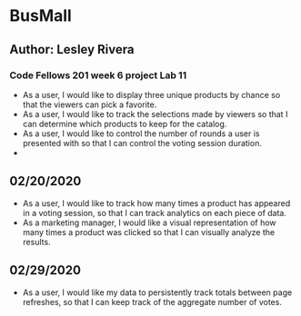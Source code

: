 # BusMall
## Author: Lesley Rivera

### Code Fellows 201 week 6 project Lab 11

- As a user, I would like to display three unique products by chance so that the viewers can pick a favorite.
- As a user, I would like to track the selections made by viewers so that I can determine which products to keep for the catalog.
- As a user, I would like to control the number of rounds a user is presented with so that I can control the voting session duration.
- 


## 02/20/2020
- As a user, I would like to track how many times a product has appeared in a voting session, so that I can track analytics on each piece of data.
- As a marketing manager, I would like a visual representation of how many times a product was clicked so that I can visually analyze the results.

## 02/29/2020

- As a user, I would like my data to persistently track totals between page refreshes, so that I can keep track of the aggregate number of votes.